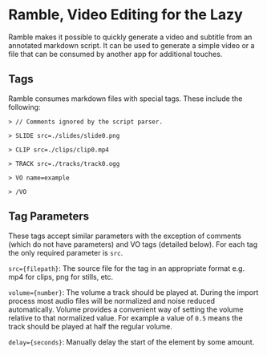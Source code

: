 # Ramble, Video Editing for the Lazy

Ramble makes it possible to quickly generate a video and subtitle from an annotated markdown script. It can be used to generate a simple video or a file that can be consumed by another app for additional touches.

## Tags

Ramble consumes markdown files with special tags. These include the following:

`> // Comments ignored by the script parser.`

`> SLIDE src=./slides/slide0.png`

`> CLIP src=./clips/clip0.mp4`

`> TRACK src=./tracks/track0.ogg`

`> VO name=example`

`> /VO`

## Tag Parameters

These tags accept similar parameters with the exception of comments (which do not have parameters) and VO tags (detailed below). For each tag the only required parameter is `src`.

`src={filepath}`: The source file for the tag in an appropriate format e.g. mp4 for clips, png for stills, etc.

`volume={number}`: The volume a track should be played at. During the import process most audio files will be normalized and noise reduced automatically. Volume provides a convenient way of setting the volume relative to that normalized value. For example a value of `0.5` means the track should be played at half the regular volume.

`delay={seconds}`: Manually delay the start of the element by some amount.